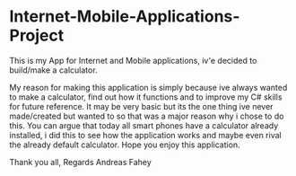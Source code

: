 # Internet-Mobile-Applications-Project
This is my App for Internet and Mobile applications, iv'e decided to build/make a calculator.

My reason for making this application is simply because ive always wanted to make a calculator, find out how it functions and to improve my C# skills for future reference. It may be very basic but its the one thing ive never made/created but wanted to so that was a major reason why i chose to do this. You can argue that today all smart phones have a calculator already installed, i did this to see how the application works and maybe even rival the already default calculator. Hope you enjoy this application. 

Thank you all, 
Regards Andreas Fahey
